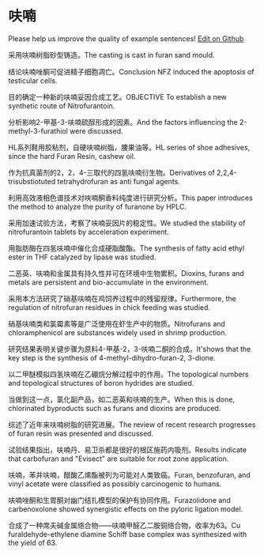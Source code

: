 # 呋喃

Please help us improve the quality of example sentences! [Edit on Github](https://github.com/jiyushe/jiyu-example-sentence-source/blob/main/chinese/funan.md)

<p><span class="chinese">采用呋喃树脂砂型铸造。</span><span class="english">The casting is cast in furan sand mould.</span></p>

<p><span class="chinese">结论呋喃唑酮可促进精子细胞凋亡。</span><span class="english">Conclusion NFZ induced the apoptosis of testicular cells.</span></p>

<p><span class="chinese">目的确定一种新的呋喃妥因合成工艺。</span><span class="english">OBJECTIVE To establish a new synthetic route of Nitrofurantoin.</span></p>

<p><span class="chinese">分析影响2-甲基-3-呋喃硫醇形成的因素。</span><span class="english">And the factors influencing the 2-methyl-3-furathiol were discussed.</span></p>

<p><span class="chinese">HL系列鞋用胶粘剂，自硬呋喃树脂，腰果油等。</span><span class="english">HL series of shoe adhesives, since the hard Furan Resin, cashew oil.</span></p>

<p><span class="chinese">作为抗真菌剂的2，2，4-三取代的四氢呋喃衍生物。</span><span class="english">Derivatives of 2,2,4-trisubstiotuted tetrahydrofuran as anti fungal agents.</span></p>

<p><span class="chinese">利用高效液相色谱技术对呋喃酮香料纯度进行研究分析。</span><span class="english">This paper introduces the method to analyze the purity of furanone by HPLC.</span></p>

<p><span class="chinese">采用加速试验方法，考察了呋喃妥因片的稳定性。</span><span class="english">We studied the stability of nitrofurantoin tablets by acceleration experiment.</span></p>

<p><span class="chinese">用脂肪酶在四氢呋喃中催化合成硬脂酸酯。</span><span class="english">The synthesis of fatty acid ethyl ester in THF catalyzed by lipase was studied.</span></p>

<p><span class="chinese">二恶英、呋喃和金属具有持久性并可在环境中生物累积。</span><span class="english">Dioxins, furans and metals are persistent and bio-accumulate in the environment.</span></p>

<p><span class="chinese">采用本方法研究了硝基呋喃在鸡饲养过程中的残留规律。</span><span class="english">Furthermore, the regulation of nitrofuran residues in chick feeding was studied.</span></p>

<p><span class="chinese">硝基呋喃类和氯霉素等是广泛使用在虾生产中的物质。</span><span class="english">Nitrofurans and chloramphenicol are substances widely used in shrimp production.</span></p>

<p><span class="chinese">研究结果表明关键步骤为原料4-甲基-2，3-呋喃二酮的合成。</span><span class="english">It'shows that the key step is the synthesis of 4-methyl-dihydro-furan-2, 3-dione.</span></p>

<p><span class="chinese">以二甲醚模拟四氢呋喃在乙硼烷分解过程中的作用。</span><span class="english">The topological numbers and topological structures of boron hydrides are studied.</span></p>

<p><span class="chinese">当做到这一点，氯化副产品，如二恶英和呋喃的生产。</span><span class="english">When this is done, chlorinated byproducts such as furans and dioxins are produced.</span></p>

<p><span class="chinese">综述了近年来呋喃树脂的研究进展。</span><span class="english">The review of recent research progresses of furan resin was presented and discussed.</span></p>

<p><span class="chinese">试验结果指出，呋喃丹、易卫杀都是很好的根区施药内吸剂。</span><span class="english">Results indicate that carbofuran and "Evisect" are suitable for root zone application.</span></p>

<p><span class="chinese">呋喃，苯并呋喃，醋酸乙烯酯被列为可能对人类致癌。</span><span class="english">Furan, benzofuran, and vinyl acetate were classified as possibly carcinogenic to humans.</span></p>

<p><span class="chinese">呋喃唑酮和生胃酮对幽门结扎模型的保护有协同作用。</span><span class="english">Furazolidone and carbenoxolone showed synergistic effects on the pyloric ligation model.</span></p>

<p><span class="chinese">合成了一种席夫碱金属络合物——呋喃甲醛乙二胺铜络合物，收率为63。</span><span class="english">Cu furaldehyde-ethylene diamine Schiff base complex was synthesized with the yield of 63.</span></p>

